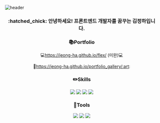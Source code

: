 ![header](https://capsule-render.vercel.app/api?type=waving&color=auto&height=200&section=header&text=Welcome!%20I'm%20Jeong-ha&fontSize=60)

<div align="center">
  <h3>:hatched_chick: 안녕하세요! 프론트엔드 개발자를 꿈꾸는 김정하입니다.</h3>
  
  
 ### :books:Portfolio
  
  :computer:https://jeong-ha.github.io/flex/ (미완):computer:
  
  :art:https://jeong-ha.github.io/portfolio_gallery/:art:
  
  
 ### :pencil2:Skills
  <img src="https://img.shields.io/badge/HTML5-E34F26?style=flat-square&logo=HTML5&logoColor=fff"/>
  <img src="https://img.shields.io/badge/CSS5-1572B6?style=flat-square&logo=CSS3&logoColor=fff"/>
  <img src="https://img.shields.io/badge/JavaScript-F7DF1E?style=flat-square&logo=JavaScript&logoColor=fff"/>
  <img src="https://img.shields.io/badge/jQuery-0769AD?style=flat-square&logo=jQuery&logoColor=fff"/>
  
 ### :wrench:Tools
  <img src="https://img.shields.io/badge/Visual%20Studio%20Code-007ACC?style=flat-square&logo=Visual%20Studio%20Code&logoColor=fff"/>
  <img src="https://img.shields.io/badge/Adobe%20Photoshop-31A8FF?style=flat-square&logo=Adobe%20Photoshop&logoColor=fff"/>
  <img src="https://img.shields.io/badge/Adobe%20Illustrator-FF9A00?style=flat-square&logo=Adobe%20Illustrator&logoColor=fff"/>
  
</div>
